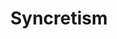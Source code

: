 ---
title: Syncretism
layout: post
description: summary
menu: nav/world/ideologiesnreligion.html
image: 
tags: [Religion]
---